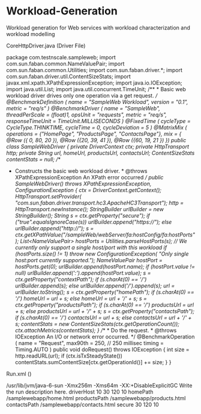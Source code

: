 # Workload-Generation
Workload generation for Web services with workload characterization and workload modelling

CoreHttpDriver.java (Driver File)

package com.testnscale.sampleweb;
import com.sun.faban.common.NameValuePair;
import com.sun.faban.common.Utilities;
import com.sun.faban.driver.*;
import com.sun.faban.driver.util.ContentSizeStats;
import javax.xml.xpath.XPathExpressionException;
import java.io.IOException;
import java.util.List;
import java.util.concurrent.TimeUnit;
/** * Basic web workload driver drives only one operation via a get request. */
@BenchmarkDefinition (
name = "SampleWeb Workload", version = "0.1", metric = "req/s" )
@BenchmarkDriver (
name = "SampleWeb", threadPerScale = (float)1, opsUnit = "requests", metric
= "req/s", responseTimeUnit = TimeUnit.MILLISECONDS
)
@FixedTime (
cycleType = CycleType.THINKTIME, cycleTime = 0, cycleDeviation = 5
)
@MatrixMix (
operations = {"HomePage", "ProductsPage", "ContactsPage"}, mix = { @Row ({
0, 80, 20 }), @Row ({20, 39, 41 }), @Row ({60, 19, 21 })
})
public class SampleWebDriver {
private DriverContext ctx;
private HttpTransport http;
private String url, homeUrl, productsUrl, contactsUrl;
ContentSizeStats contentStats = null;
/**
* Constructs the basic web workload driver. * @throws
XPathExpressionException An XPath error occurred
*/
public SampleWebDriver() throws XPathExpressionException,
ConfigurationException {
ctx = DriverContext.getContext();
HttpTransport.setProvider(
"com.sun.faban.driver.transport.hc3.ApacheHC3Transport");
http = HttpTransport.newInstance();
StringBuilder urlBuilder = new StringBuilder();
String s = ctx.getProperty("secure");
if ("true".equalsIgnoreCase(s))
urlBuilder.append("https://");
else
urlBuilder.append("http://");
s = ctx.getXPathValue("/sampleWeb/webServer/fa:hostConfig/fa:hostPorts");
List<NameValuePair<Integer>> hostPorts = Utilities.parseHostPorts(s);
// We currently only support a single host/port with this workload
if (hostPorts.size() != 1)
throw new ConfigurationException(
"Only single host:port currently supported.");
NameValuePair<Integer> hostPort = hostPorts.get(0);
urlBuilder.append(hostPort.name);
if (hostPort.value != null)
urlBuilder.append(':').append(hostPort.value);
s = ctx.getProperty("contextPath");
if (s.charAt(0) == '/')
urlBuilder.append(s);
else
urlBuilder.append('/').append(s);
url = urlBuilder.toString();
s = ctx.getProperty("homePath");
if (s.charAt(0) == '/')
homeUrl = url + s;
else
homeUrl = url + '/' + s;
s = ctx.getProperty("productsPath");
if (s.charAt(0) == '/')
productsUrl = url + s;
else
productsUrl = url + '/' + s;
s = ctx.getProperty("contactsPath");
if (s.charAt(0) == '/')
contactsUrl = url + s;
else
contactsUrl = url + '/' + s;
contentStats = new ContentSizeStats(ctx.getOperationCount());
ctx.attachMetrics(contentStats);
}
/** * Do the request. * @throws IOException An I/O or network error occurred. */
@BenchmarkOperation (
name = "Request", max90th = 250, // 250 millisec
timing = Timing.AUTO
)
public void doRequest() throws IOException {
int size = http.readURL(url);
if (ctx.isTxSteadyState())
contentStats.sumContentSize[ctx.getOperationId()] += size;
}
  }

Run.xml ()

<?xml version="1.0" encoding="UTF-8"?>
<sampleWeb>
<jvmConfig xmlns="http://faban.sunsource.net/ns/fabanharness">
<javaHome>/usr/lib/jvm/java-6-sun</javaHome>
<jvmOptions>-Xmx256m -Xms64m -XX:+DisableExplicitGC</jvmOptions>
</jvmConfig>
<!-- The definition binds the config file with the benchmark class -->
<!-- We declare the driver as the default namespace cause it is most common
here -->
<fa:runConfig definition="com.testnscale.sampleweb.SampleWebDriver"
xmlns:fa="http://faban.sunsource.net/ns/faban"
xmlns:fh="http://faban.sunsource.net/ns/fabanharness"
xmlns="http://faban.sunsource.net/ns/fabandriver">
<fh:description>Write the run description here.</fh:description>
<!-- The hostConfig section is used by the harness to control hosts -->
<fa:hostConfig>
<fa:host>driverHost</fa:host>
<fh:tools></fh:tools>
</fa:hostConfig>
<!-- The scale of the benchmark run, the driver definition
defines the number of threads for each driver scale
and each driver type. -->
<fa:scale>10</fa:scale>
<!-- The rampup, steadystate, and rampdown of the driver -->
<fa:runControl unit="time">
<fa:rampUp>30</fa:rampUp>
<fa:steadyState>120</fa:steadyState>
<fa:rampDown>10</fa:rampDown>
</fa:runControl>
<!-- The driver-specific config. -->
<driverConfig name="SampleWeb">
<properties>
<property>
<name>homePath</name>
<value>/samplewebapp/home.html</value>
</property>
<property>
<name>productsPath</name>
<value>/samplewebapp/products.html</value>
</property>
<property>
<name>contactsPath</name>
<value>/samplewebapp/contacts.html</value>
</property>
<property>
<name>secure</name>
<fa:runControl unit="time">
<fa:rampUp>30</fa:rampUp>
<fa:steadyState>120</fa:steadyState>
<fa:rampDown>10</fa:rampDown>
</fa:runControl>
<!-- The driver-specific config. -->
<driverConfig name="SampleWeb">
